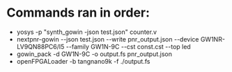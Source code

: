 # Commands ran in order:

- yosys -p "synth_gowin -json test.json" counter.v
- nextpnr-gowin --json test.json --write pnr_output.json --device GW1NR-LV9QN88PC6/I5 --family GW1N-9C --cst const.cst --top led
- gowin_pack -d GW1N-9C -o output.fs pnr_output.json
- openFPGALoader -b tangnano9k -f ./output.fs
